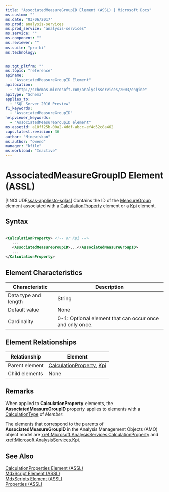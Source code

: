 ```yaml
---
title: "AssociatedMeasureGroupID Element (ASSL) | Microsoft Docs"
ms.custom: ""
ms.date: "03/06/2017"
ms.prod: analysis-services
ms.prod_service: "analysis-services"
ms.service: ""
ms.component: ""
ms.reviewer: ""
ms.suite: "pro-bi"
ms.technology: 
  

ms.tgt_pltfrm: ""
ms.topic: "reference"
apiname: 
  - "AssociatedMeasureGroupID Element"
apilocation: 
  - "http://schemas.microsoft.com/analysisservices/2003/engine"
apitype: "Schema"
applies_to: 
  - "SQL Server 2016 Preview"
f1_keywords: 
  - "AssociatedMeasureGroupID"
helpviewer_keywords: 
  - "AssociatedMeasureGroupID element"
ms.assetid: a18ff25b-00a2-4ddf-abcc-ef4d52c8a462
caps.latest.revision: 36
author: "Minewiskan"
ms.author: "owend"
manager: "kfile"
ms.workload: "Inactive"
---
```

# AssociatedMeasureGroupID Element (ASSL)
[!INCLUDE[ssas-appliesto-sqlas](../../../includes/ssas-appliesto-sqlas.md)]
  Contains the ID of the [MeasureGroup](../../../analysis-services/scripting/objects/measuregroup-element-assl.md) element associated with a [CalculationProperty](../../../analysis-services/scripting/objects/calculationproperty-element-assl.md) element or a [Kpi](../../../analysis-services/scripting/objects/kpi-element-assl.md) element.  
  
## Syntax  
  
```xml  
  
<CalculationProperty> <!-- or Kpi -->  
   ...  
   <AssociatedMeasureGroupID>...</AssociatedMeasureGroupID>  
   ...  
</CalculationProperty>  
```  
  
## Element Characteristics  
  
|Characteristic|Description|  
|--------------------|-----------------|  
|Data type and length|String|  
|Default value|None|  
|Cardinality|0-1: Optional element that can occur once and only once.|  
  
## Element Relationships  
  
|Relationship|Element|  
|------------------|-------------|  
|Parent element|[CalculationProperty](../../../analysis-services/scripting/objects/calculationproperty-element-assl.md), [Kpi](../../../analysis-services/scripting/objects/kpi-element-assl.md)|  
|Child elements|None|  
  
## Remarks  
 When applied to **CalculationProperty** elements, the **AssociatedMeasureGroupID** property applies to elements with a [CalculationType](../../../analysis-services/scripting/properties/calculationtype-element-assl.md) of *Member*.  
  
 The elements that correspond to the parents of **AssociatedMeasureGroupID** in the Analysis Management Objects (AMO) object model are <xref:Microsoft.AnalysisServices.CalculationProperty> and <xref:Microsoft.AnalysisServices.Kpi>.  
  
## See Also  
 [CalculationProperties Element &#40;ASSL&#41;](../../../analysis-services/scripting/collections/calculationproperties-element-assl.md)   
 [MdxScript Element &#40;ASSL&#41;](../../../analysis-services/scripting/objects/mdxscript-element-assl.md)   
 [MdxScripts Element &#40;ASSL&#41;](../../../analysis-services/scripting/collections/mdxscripts-element-assl.md)   
 [Properties &#40;ASSL&#41;](../../../analysis-services/scripting/properties/properties-assl.md)  
  
  
